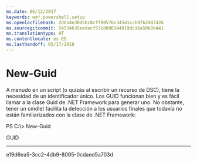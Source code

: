 ```yaml
---
ms.date: 06/12/2017
keywords: wmf,powershell,setup
ms.openlocfilehash: 2d6b4e3045bc8cff90576c345d1ccb97b2487426
ms.sourcegitcommit: 54534635eedacf531d8d6344019dc16a50b8b441
ms.translationtype: HT
ms.contentlocale: es-ES
ms.lasthandoff: 05/17/2018
---
```

# <a name="new-guid"></a>New-Guid
A menudo en un script (o quizás al escribir un recurso de DSC), tiene la necesidad de un identificador único. Los GUID funcionan bien y es fácil llamar a la clase Guid de .NET Framework para generar uno. No obstante, tener un cmdlet facilita la detección a los usuarios finales que todavía no están familiarizados con la clase de .NET Framework:

PS C:\\&gt; New-Guid

GUID

----

e19d6ea5-3cc2-4db9-8095-0cdaed5a703d
